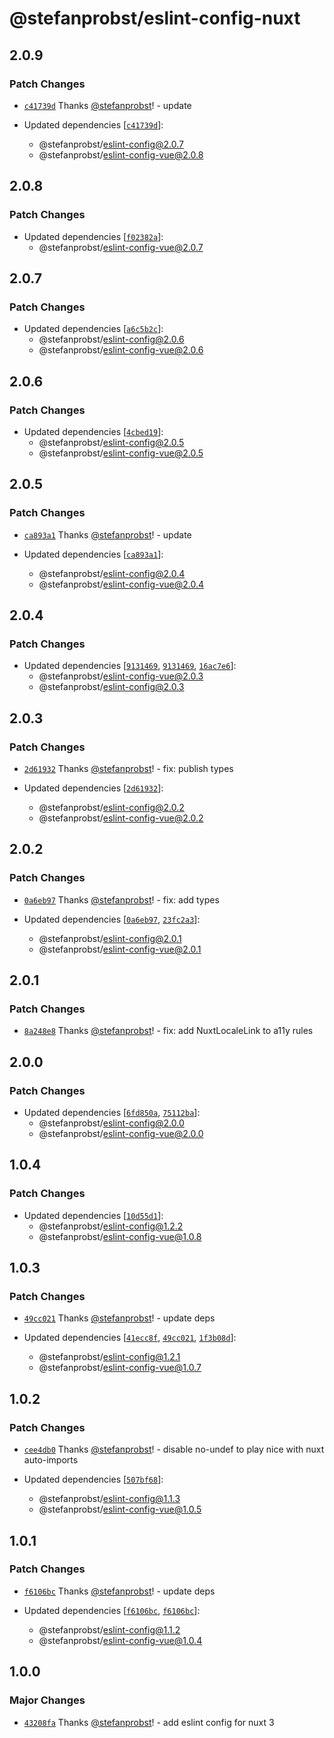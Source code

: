 # @stefanprobst/eslint-config-nuxt

## 2.0.9

### Patch Changes

- [`c41739d`](https://github.com/stefanprobst/eslint-config/commit/c41739dd26d0ea54477712731f1ded363fc1ea6b)
  Thanks [@stefanprobst](https://github.com/stefanprobst)! - update

- Updated dependencies
  [[`c41739d`](https://github.com/stefanprobst/eslint-config/commit/c41739dd26d0ea54477712731f1ded363fc1ea6b)]:
  - @stefanprobst/eslint-config@2.0.7
  - @stefanprobst/eslint-config-vue@2.0.8

## 2.0.8

### Patch Changes

- Updated dependencies
  [[`f02382a`](https://github.com/stefanprobst/eslint-config/commit/f02382a251530a83ba33e8732e5cfb42264ea00e)]:
  - @stefanprobst/eslint-config-vue@2.0.7

## 2.0.7

### Patch Changes

- Updated dependencies
  [[`a6c5b2c`](https://github.com/stefanprobst/eslint-config/commit/a6c5b2c5793cd22c3dddb89618860d8b2c3d838a)]:
  - @stefanprobst/eslint-config@2.0.6
  - @stefanprobst/eslint-config-vue@2.0.6

## 2.0.6

### Patch Changes

- Updated dependencies
  [[`4cbed19`](https://github.com/stefanprobst/eslint-config/commit/4cbed19ddfab5f7a4a414972e279e44815f1d6e7)]:
  - @stefanprobst/eslint-config@2.0.5
  - @stefanprobst/eslint-config-vue@2.0.5

## 2.0.5

### Patch Changes

- [`ca893a1`](https://github.com/stefanprobst/eslint-config/commit/ca893a151738058aaf694801a9bed1c45c9003da)
  Thanks [@stefanprobst](https://github.com/stefanprobst)! - update

- Updated dependencies
  [[`ca893a1`](https://github.com/stefanprobst/eslint-config/commit/ca893a151738058aaf694801a9bed1c45c9003da)]:
  - @stefanprobst/eslint-config@2.0.4
  - @stefanprobst/eslint-config-vue@2.0.4

## 2.0.4

### Patch Changes

- Updated dependencies
  [[`9131469`](https://github.com/stefanprobst/eslint-config/commit/91314695eb22de49e5598d48253d7efbcc11ddb4),
  [`9131469`](https://github.com/stefanprobst/eslint-config/commit/91314695eb22de49e5598d48253d7efbcc11ddb4),
  [`16ac7e6`](https://github.com/stefanprobst/eslint-config/commit/16ac7e608bb875e24cc7849f0c5995756aa5ea18)]:
  - @stefanprobst/eslint-config-vue@2.0.3
  - @stefanprobst/eslint-config@2.0.3

## 2.0.3

### Patch Changes

- [`2d61932`](https://github.com/stefanprobst/eslint-config/commit/2d61932a36ac0b1af2b4b276e063a650223260c0)
  Thanks [@stefanprobst](https://github.com/stefanprobst)! - fix: publish types

- Updated dependencies
  [[`2d61932`](https://github.com/stefanprobst/eslint-config/commit/2d61932a36ac0b1af2b4b276e063a650223260c0)]:
  - @stefanprobst/eslint-config@2.0.2
  - @stefanprobst/eslint-config-vue@2.0.2

## 2.0.2

### Patch Changes

- [`0a6eb97`](https://github.com/stefanprobst/eslint-config/commit/0a6eb97062f1699c4717761de96e512db8532b8e)
  Thanks [@stefanprobst](https://github.com/stefanprobst)! - fix: add types

- Updated dependencies
  [[`0a6eb97`](https://github.com/stefanprobst/eslint-config/commit/0a6eb97062f1699c4717761de96e512db8532b8e),
  [`23fc2a3`](https://github.com/stefanprobst/eslint-config/commit/23fc2a3a2114b2871e0e864281096f1d79bee2dc)]:
  - @stefanprobst/eslint-config@2.0.1
  - @stefanprobst/eslint-config-vue@2.0.1

## 2.0.1

### Patch Changes

- [`8a248e8`](https://github.com/stefanprobst/eslint-config/commit/8a248e8fc15b85d617579cd5fc8960d34b9a8ffe)
  Thanks [@stefanprobst](https://github.com/stefanprobst)! - fix: add NuxtLocaleLink to a11y rules

## 2.0.0

### Patch Changes

- Updated dependencies
  [[`6fd850a`](https://github.com/stefanprobst/eslint-config/commit/6fd850ab1ed7da70c1db63fafd14e912796ae810),
  [`75112ba`](https://github.com/stefanprobst/eslint-config/commit/75112ba448aeba4a12ccce8a688bf533caa28479)]:
  - @stefanprobst/eslint-config@2.0.0
  - @stefanprobst/eslint-config-vue@2.0.0

## 1.0.4

### Patch Changes

- Updated dependencies
  [[`10d55d1`](https://github.com/stefanprobst/eslint-config/commit/10d55d155fa76fec548afbec67564c7c85d29edf)]:
  - @stefanprobst/eslint-config@1.2.2
  - @stefanprobst/eslint-config-vue@1.0.8

## 1.0.3

### Patch Changes

- [`49cc021`](https://github.com/stefanprobst/eslint-config/commit/49cc021b3b8f8b78b69f3782f97272913e31046b)
  Thanks [@stefanprobst](https://github.com/stefanprobst)! - update deps

- Updated dependencies
  [[`41ecc8f`](https://github.com/stefanprobst/eslint-config/commit/41ecc8f66e78516a15aa30337db7c83f7c9e6615),
  [`49cc021`](https://github.com/stefanprobst/eslint-config/commit/49cc021b3b8f8b78b69f3782f97272913e31046b),
  [`1f3b08d`](https://github.com/stefanprobst/eslint-config/commit/1f3b08d9516ae1aaf0c2f65e11c313216f47360c)]:
  - @stefanprobst/eslint-config@1.2.1
  - @stefanprobst/eslint-config-vue@1.0.7

## 1.0.2

### Patch Changes

- [`cee4db0`](https://github.com/stefanprobst/eslint-config/commit/cee4db02b704bfd686f48c9f0e949480556b34aa)
  Thanks [@stefanprobst](https://github.com/stefanprobst)! - disable no-undef to play nice with nuxt
  auto-imports

- Updated dependencies
  [[`507bf68`](https://github.com/stefanprobst/eslint-config/commit/507bf68a9fe9a9486592b5174ae2b055a983e217)]:
  - @stefanprobst/eslint-config@1.1.3
  - @stefanprobst/eslint-config-vue@1.0.5

## 1.0.1

### Patch Changes

- [`f6106bc`](https://github.com/stefanprobst/eslint-config/commit/f6106bc4401f13a958c8380e97a3e64cc0e4da55)
  Thanks [@stefanprobst](https://github.com/stefanprobst)! - update deps

- Updated dependencies
  [[`f6106bc`](https://github.com/stefanprobst/eslint-config/commit/f6106bc4401f13a958c8380e97a3e64cc0e4da55),
  [`f6106bc`](https://github.com/stefanprobst/eslint-config/commit/f6106bc4401f13a958c8380e97a3e64cc0e4da55)]:
  - @stefanprobst/eslint-config@1.1.2
  - @stefanprobst/eslint-config-vue@1.0.4

## 1.0.0

### Major Changes

- [`43208fa`](https://github.com/stefanprobst/eslint-config/commit/43208fabf2ca15f47a99a6cea6e576e7bb8e406b)
  Thanks [@stefanprobst](https://github.com/stefanprobst)! - add eslint config for nuxt 3
